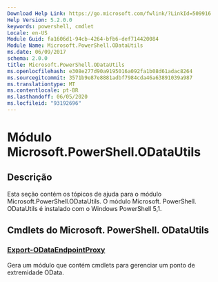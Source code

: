 ```yaml
---
Download Help Link: https://go.microsoft.com/fwlink/?LinkId=509916
Help Version: 5.2.0.0
keywords: powershell, cmdlet
Locale: en-US
Module Guid: fa1606d1-94cb-4264-bfb6-def714420084
Module Name: Microsoft.PowerShell.ODataUtils
ms.date: 06/09/2017
schema: 2.0.0
title: Microsoft.PowerShell.ODataUtils
ms.openlocfilehash: e308e277d90a9195016a092fa1b08d61adac8264
ms.sourcegitcommit: 3571b9e87e8881adbf7984cda46a63891039a987
ms.translationtype: MT
ms.contentlocale: pt-BR
ms.lasthandoff: 06/05/2020
ms.locfileid: "93192696"
---
```

# Módulo Microsoft.PowerShell.ODataUtils

## Descrição

Esta seção contém os tópicos de ajuda para o módulo Microsoft.PowerShell.ODataUtils. O módulo Microsoft. PowerShell. ODataUtils é instalado com o Windows PowerShell 5,1.

## Cmdlets do Microsoft. PowerShell. ODataUtils

### [Export-ODataEndpointProxy](Export-ODataEndpointProxy.md)
Gera um módulo que contém cmdlets para gerenciar um ponto de extremidade OData.
